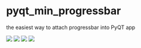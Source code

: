 # pyqt_min_progressbar
the easiest way to attach progressbar into PyQT app

<PyQT Progress bar>
<img src="https://user-images.githubusercontent.com/20329907/113539802-90a4cb80-9619-11eb-8581-658fd9e2766a.png">
<img src="https://user-images.githubusercontent.com/20329907/113539834-9ef2e780-9619-11eb-9fd1-7c23615df1d9.png">
<img src="https://user-images.githubusercontent.com/20329907/113539387-aebdfc00-9618-11eb-9038-2453ca608523.png">

<Console>
<img src="https://user-images.githubusercontent.com/20329907/113539576-09efee80-9619-11eb-8a6a-d398a87bcba6.png">
